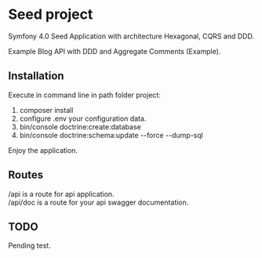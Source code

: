 # Seed project
Symfony 4.0 Seed Application with architecture Hexagonal, CQRS and DDD.

Example Blog API with DDD and Aggregate Comments (Example).

Installation
------------ 

Execute in command line in path folder project:

  1. composer install
  2. configure .env your configuration data. 
  3. bin/console doctrine:create:database
  4. bin/console doctrine:schema:update --force --dump-sql

Enjoy the application.
  
Routes
------------

/api is a route for api application. <br />
/api/doc is a route for your api swagger documentation.


TODO
------------

Pending test.  <br />
